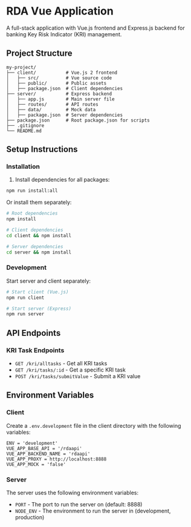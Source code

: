 # RDA Vue Application

A full-stack application with Vue.js frontend and Express.js backend for banking Key Risk Indicator (KRI) management.

## Project Structure

```
my-project/
├── client/           # Vue.js 2 frontend
│   ├── src/          # Vue source code
│   ├── public/       # Public assets
│   ├── package.json  # Client dependencies
├── server/           # Express backend
│   ├── app.js        # Main server file
│   ├── routes/       # API routes
│   ├── data/         # Mock data
│   ├── package.json  # Server dependencies
├── package.json      # Root package.json for scripts
├── .gitignore
└── README.md
```

## Setup Instructions

### Installation

1. Install dependencies for all packages:

```bash
npm run install:all
```

Or install them separately:

```bash
# Root dependencies
npm install

# Client dependencies
cd client && npm install

# Server dependencies
cd server && npm install
```


### Development

Start server and client separately:

```bash
# Start client (Vue.js)
npm run client

# Start server (Express)
npm run server
```



## API Endpoints



### KRI Task Endpoints

- `GET /kri/alltasks` - Get all KRI tasks
- `GET /kri/tasks/:id` - Get a specific KRI task
- `POST /kri/tasks/submitValue` - Submit a KRI value



## Environment Variables

### Client

Create a `.env.development` file in the client directory with the following variables:

```
ENV = 'development'
VUE_APP_BASE_API = '/rdaapi'
VUE_APP_BACKEND_NAME = 'rdaapi'
VUE_APP_PROXY = http://localhost:8888
VUE_APP_MOCK = 'false'
```

### Server

The server uses the following environment variables:

- `PORT` - The port to run the server on (default: 8888)
- `NODE_ENV` - The environment to run the server in (development, production)
